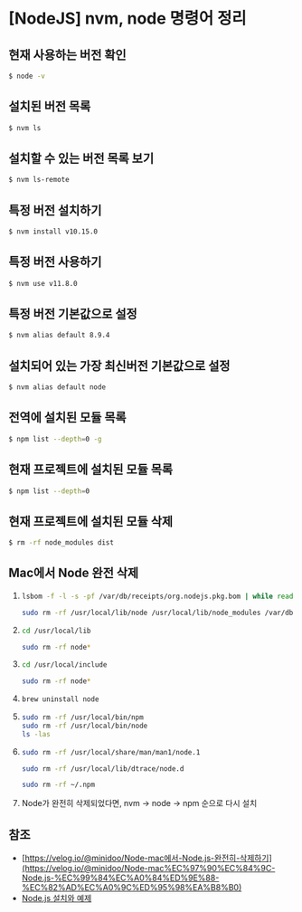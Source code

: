 # [NodeJS] nvm, node 명령어 정리



## 현재 사용하는 버전 확인

```sh
$ node -v
```



## 설치된 버전 목록

```sh
$ nvm ls
```



## 설치할 수 있는 버전 목록 보기

```sh
$ nvm ls-remote
```



## 특정 버전 설치하기

```sh
$ nvm install v10.15.0
```



## 특정 버전 사용하기

```sh
$ nvm use v11.8.0
```



## 특정 버전 기본값으로 설정

```sh
$ nvm alias default 8.9.4
```



## 설치되어 있는 가장 최신버전 기본값으로 설정

```sh
$ nvm alias default node
```



## 전역에 설치된 모듈 목록

```sh
$ npm list --depth=0 -g
```



## 현재 프로젝트에 설치된 모듈 목록

```sh
$ npm list --depth=0
```



## 현재 프로젝트에 설치된 모듈 삭제

```sh
$ rm -rf node_modules dist
```





## Mac에서 Node 완전 삭제

1. ```sh
   lsbom -f -l -s -pf /var/db/receipts/org.nodejs.pkg.bom | while read f; do sudo rm /usr/local/${f}; done
   
   sudo rm -rf /usr/local/lib/node /usr/local/lib/node_modules /var/db/receipts/org.nodejs.*
   ```

2. ```sh
   cd /usr/local/lib
   
   sudo rm -rf node*
   ```

3. ```sh
   cd /usr/local/include
   
   sudo rm -rf node*
   ```

4. ```sh
   brew uninstall node
   ```

5. ```sh
   sudo rm -rf /usr/local/bin/npm
   sudo rm -rf /usr/local/bin/node
   ls -las
   ```

6. ```sh
   sudo rm -rf /usr/local/share/man/man1/node.1
   
   sudo rm -rf /usr/local/lib/dtrace/node.d
   
   sudo rm -rf ~/.npm
   ```

7. Node가 완전히 삭제되었다면, nvm → node → npm 순으로 다시 설치



## 참조

* [https://velog.io/@minidoo/Node-mac에서-Node.js-완전히-삭제하기](https://velog.io/@minidoo/Node-mac%EC%97%90%EC%84%9C-Node.js-%EC%99%84%EC%A0%84%ED%9E%88-%EC%82%AD%EC%A0%9C%ED%95%98%EA%B8%B0)
* [Node.js 설치와 예제](https://madplay.github.io/post/nodejs-install-osx)

